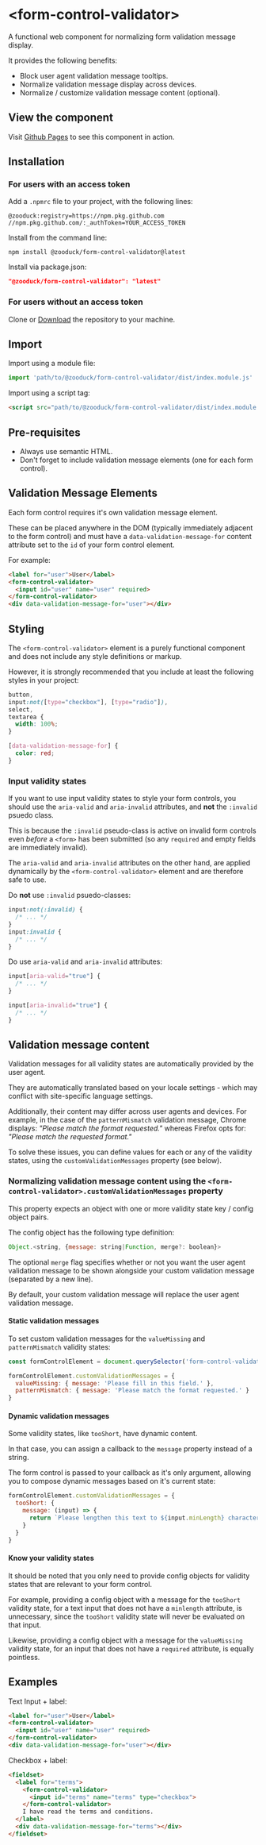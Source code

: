 # &lt;form-control-validator&gt;

A functional web component for normalizing form validation message display.

It provides the following benefits:

- Block user agent validation message tooltips.
- Normalize validation message display across devices.
- Normalize / customize validation message content (optional).

## View the component

Visit [Github Pages](https://zooduck.github.io/form-control-validator/) to see this component in action.

## Installation

### For users with an access token

Add a `.npmrc` file to your project, with the following lines:

```text
@zooduck:registry=https://npm.pkg.github.com
//npm.pkg.github.com/:_authToken=YOUR_ACCESS_TOKEN
```

Install from the command line:

```node
npm install @zooduck/form-control-validator@latest
```

Install via package.json:

```json
"@zooduck/form-control-validator": "latest"
```

### For users without an access token

Clone or [Download](https://github.com/zooduck/form-control-validator/archive/refs/heads/master.zip) the repository to your machine.

## Import

Import using a module file:

```javascript
import 'path/to/@zooduck/form-control-validator/dist/index.module.js'
```

Import using a script tag:

```html
<script src="path/to/@zooduck/form-control-validator/dist/index.module.js" type="module"></script>
```

## Pre-requisites

- Always use semantic HTML.
- Don't forget to include validation message elements (one for each form control).

## Validation Message Elements

Each form control requires it's own validation message element.

These can be placed anywhere in the DOM (typically immediately adjacent to the form control) and must have a `data-validation-message-for` content attribute set to the `id` of your form control element.

For example:

```html
<label for="user">User</label>
<form-control-validator>
  <input id="user" name="user" required>
</form-control-validator>
<div data-validation-message-for="user"></div>
```

## Styling

The `<form-control-validator>` element is a purely functional component and does not include any style definitions or markup.

However, it is strongly recommended that you include at least the following styles in your project:

```css
button,
input:not([type="checkbox"], [type="radio"]),
select,
textarea {
  width: 100%;
}

[data-validation-message-for] {
  color: red;
}
```

### Input validity states

If you want to use input validity states to style your form controls, you should use the `aria-valid` and `aria-invalid` attributes, and **not** the `:invalid` psuedo class.

This is because the `:invalid` pseudo-class is active on invalid form controls even *before* a `<form>` has been submitted (so any `required` and empty fields are immediately invalid).

The `aria-valid` and `aria-invalid` attributes on the other hand, are applied dynamically by the `<form-control-validator>` element and are therefore safe to use.

Do **not** use `:invalid` psuedo-classes:

```css
input:not(:invalid) {
  /* ... */
}
input:invalid {
  /* ... */
}
```

Do use `aria-valid` and `aria-invalid` attributes:

```css
input[aria-valid="true"] {
  /* ... */
}

input[aria-invalid="true"] {
  /* ... */
}
```

## Validation message content

Validation messages for all validity states are automatically provided by the user agent.

They are automatically translated based on your locale settings - which may conflict with site-specific language settings.

Additionally, their content may differ across user agents and devices. For example, in the case of the `patternMismatch` validation message, Chrome displays: *"Please match the format requested."* whereas Firefox opts for: *"Please match the requested format."*

To solve these issues, you can define values for each or any of the validity states, using the `customValidationMessages` property (see below).

### Normalizing validation message content using the `<form-control-validator>.customValidationMessages` property

This property expects an object with one or more validity state key / config object pairs.

The config object has the following type definition:

```javascript
Object.<string, {message: string|Function, merge?: boolean}>
```

The optional `merge` flag specifies whether or not you want the user agent validation message to be shown alongside your custom validation message (separated by a new line).

By default, your custom validation message  will replace the user agent validation message.

#### Static validation messages

To set custom validation messages for the `valueMissing` and `patternMismatch` validity states:

```javascript
const formControlElement = document.querySelector('form-control-validator')

formControlElement.customValidationMessages = {
  valueMissing: { message: 'Please fill in this field.' },
  patternMismatch: { message: 'Please match the format requested.' }
}
```

#### Dynamic validation messages

Some validity states, like `tooShort`, have dynamic content.

In that case, you can assign a callback to the `message` property instead of a string.

The form control is passed to your callback as it's only argument, allowing you to compose dynamic messages based on it's current state:

```javascript
formControlElement.customValidationMessages = {
  tooShort: {
    message: (input) => {
      return `Please lengthen this text to ${input.minLength} characters or more (you are currently using ${input.value.length} characters).`
    }
  }
}
```

#### Know your validity states

It should be noted that you only need to provide config objects for validity states that are relevant to your form control.

For example, providing a config object with a message for the `tooShort` validity state, for a text input that does not have a `minlength` attribute, is unnecessary, since the `tooShort` validity state will never be evaluated on that input.

Likewise, providing a config object with a message for the `valueMissing` validity state, for an input that does not have a `required` attribute, is equally pointless.

## Examples

Text Input + label:

```html
<label for="user">User</label>
<form-control-validator>
  <input id="user" name="user" required>
</form-control-validator>
<div data-validation-message-for="user"></div>
```

Checkbox + label:

```html
<fieldset>
  <label for="terms">
    <form-control-validator>
      <input id="terms" name="terms" type="checkbox">
    </form-control-validator>
    I have read the terms and conditions.
  </label>
  <div data-validation-message-for="terms"></div>
</fieldset>
```
